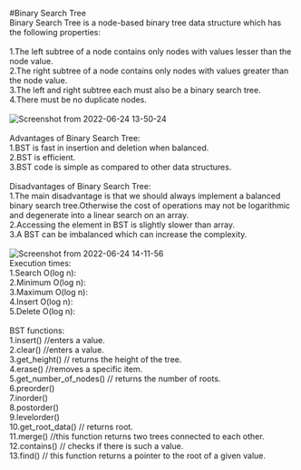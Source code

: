 #Binary Search Tree<br />
Binary Search Tree is a node-based binary tree data structure which has the following properties:<br />
<br />
1.The left subtree of a node contains only nodes with values lesser than the node value.<br />
2.The right subtree of a node contains only nodes with values greater than the node value.<br />
3.The left and right subtree each must also be a binary search tree. <br />
4.There must be no duplicate nodes.<br />
<br />
![Screenshot from 2022-06-24 13-50-24](https://user-images.githubusercontent.com/104670251/175511507-48ad9686-6ac9-4c95-87fa-5597c9d37744.png)
<br />
<br />
Advantages of Binary Search Tree:<br />
1.BST is fast in insertion and deletion when balanced.<br />
2.BST is efficient.<br />
3.BST code is simple as compared to other data structures.<br />
<br />
Disadvantages of Binary Search Tree:<br />
1.The main disadvantage is that we should always implement a balanced binary search tree.Otherwise the cost of operations may not be logarithmic and degenerate into a linear search on an array.<br />
2.Accessing the element in BST is slightly slower than array.<br />
3.A BST can be imbalanced which can increase the complexity.<br />
<br />
![Screenshot from 2022-06-24 14-11-56](https://user-images.githubusercontent.com/104670251/175514722-dbed9e89-3654-4f09-9168-2cd5bc50b782.png)
<br />
Execution times:<br />
1.Search	O(log n):<br />
2.Minimum	O(log n):<br />
3.Maximum	O(log n):<br />
4.Insert	O(log n):<br />
5.Delete	O(log n):<br />
<br />
BST functions:<br />
1.insert() //enters a value.<br />
2.clear() //enters a value.<br />
3.get_height() // returns the height of the tree.<br />
4.erase() //removes a specific item.<br />
5.get_number_of_nodes() // returns the number of roots.<br />
6.preorder()<br />
7.inorder()<br />
8.postorder()<br />
9.levelorder()<br />
10.get_root_data() // returns root.<br />
11.merge() //this function returns two trees connected to each other.<br />
12.contains() // checks if there is such a value.<br />
13.find() // this function returns a pointer to the root of a given value.<br />
